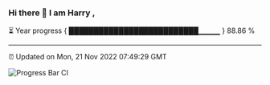 ### Hi there 👋 I am Harry , 

⏳ Year progress { ██████████████████████████▁▁▁▁ } 88.86 %

---

⏰ Updated on Mon, 21 Nov 2022 07:49:29 GMT

![Progress Bar CI](https://github.com/duykhang68/duykhang68/workflows/Progress%20Bar%20CI/badge.svg)
